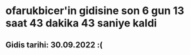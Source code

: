# ofarukbicer'in gidisine son 6 gun 13 saat 43 dakika 43 saniye kaldi

## Gidis tarihi: 30.09.2022 :(
